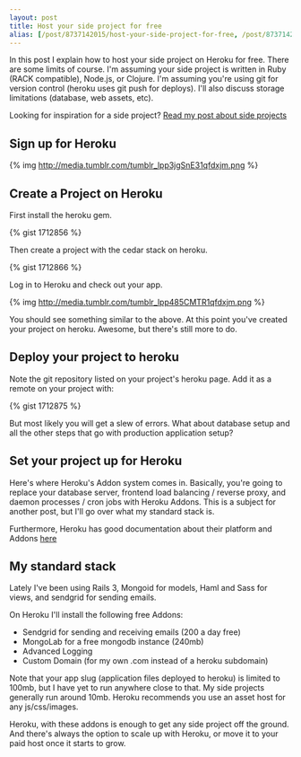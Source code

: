 ```yaml
---
layout: post
title: Host your side project for free
alias: [/post/8737142015/host-your-side-project-for-free, /post/8737142015]
---
```


In this post I explain how to host your side project on Heroku for
free. There are some limits of course. I'm assuming your side project
is written in Ruby (RACK compatible), Node.js, or Clojure. I'm
assuming you're using git for version control (heroku uses git push
for deploys). I'll also discuss storage limitations (database, web
assets, etc).

<!--more-->

Looking for inspiration for a side project? [Read my post about side projects](http://rawsyntax.com/post/5982784556/importance-of-side-projects)

## Sign up for Heroku

{% img http://media.tumblr.com/tumblr_lpp3jgSnE31qfdxjm.png %}

## Create a Project on Heroku

First install the heroku gem.

{% gist 1712856 %}

Then create a project with the cedar stack on heroku.

{% gist 1712866 %}

Log in to Heroku and check out your app.

{% img http://media.tumblr.com/tumblr_lpp485CMTR1qfdxjm.png %}

You should see something similar to the above. At this point you've created your project on heroku. Awesome, but there's still more to do.

## Deploy your project to heroku

Note the git repository listed on your project's heroku page. Add it as a remote on your project with:

{% gist 1712875 %}

But most likely you will get a slew of errors. What about database setup and all the other steps that go with production application setup?

## Set your project up for Heroku

Here's where Heroku's Addon system comes in. Basically, you're going to replace your database server, frontend load balancing / reverse proxy, and daemon processes / cron jobs with Heroku Addons. This is a subject for another post, but I'll go over what my standard stack is.

Furthermore, Heroku has good documentation about their platform and Addons [here](http://devcenter.heroku.com/)

## My standard stack

Lately I've been using Rails 3, Mongoid for models, Haml and Sass for views, and sendgrid for sending emails.

On Heroku I'll install the following free Addons:

* Sendgrid for sending and receiving emails (200 a day free)
* MongoLab for a free mongodb instance (240mb)
* Advanced Logging
* Custom Domain (for my own .com instead of a heroku subdomain)

Note that your app slug (application files deployed to heroku) is limited to 100mb, but I have yet to run anywhere close to that. My side projects generally run around 10mb. Heroku recommends you use an asset host for any js/css/images.

Heroku, with these addons is enough to get any side project off the ground. And there's always the option to scale up with Heroku, or move it to your  paid host once it starts to grow.
